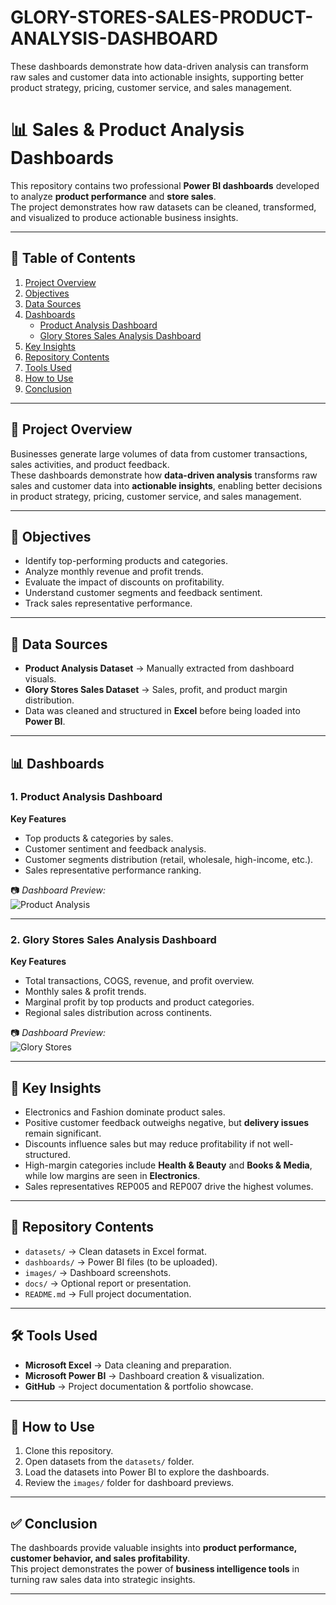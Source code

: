 # GLORY-STORES-SALES-PRODUCT-ANALYSIS-DASHBOARD

These dashboards demonstrate how data-driven analysis can transform raw sales and customer data into actionable insights, supporting better product strategy, pricing, customer service, and sales management.

# 📊 Sales & Product Analysis Dashboards

This repository contains two professional **Power BI dashboards** developed to analyze **product performance** and **store sales**.  
The project demonstrates how raw datasets can be cleaned, transformed, and visualized to produce actionable business insights.  

---

## 📑 Table of Contents
1. [Project Overview](#project-overview)
2. [Objectives](#objectives)
3. [Data Sources](#data-sources)
4. [Dashboards](#dashboards)
   - [Product Analysis Dashboard](#1-product-analysis-dashboard)
   - [Glory Stores Sales Analysis Dashboard](#2-glory-stores-sales-analysis-dashboard)
5. [Key Insights](#key-insights)
6. [Repository Contents](#repository-contents)
7. [Tools Used](#tools-used)
8. [How to Use](#how-to-use)
9. [Conclusion](#conclusion)

---

## 📌 Project Overview
Businesses generate large volumes of data from customer transactions, sales activities, and product feedback.  
These dashboards demonstrate how **data-driven analysis** transforms raw sales and customer data into **actionable insights**, enabling better decisions in product strategy, pricing, customer service, and sales management.

---

## 🎯 Objectives
- Identify top-performing products and categories.  
- Analyze monthly revenue and profit trends.  
- Evaluate the impact of discounts on profitability.  
- Understand customer segments and feedback sentiment.  
- Track sales representative performance.  

---

## 📂 Data Sources
- **Product Analysis Dataset** → Manually extracted from dashboard visuals.  
- **Glory Stores Sales Dataset** → Sales, profit, and product margin distribution.  
- Data was cleaned and structured in **Excel** before being loaded into **Power BI**.

---

## 📊 Dashboards

### 1. **Product Analysis Dashboard**
**Key Features**  
- Top products & categories by sales.  
- Customer sentiment and feedback analysis.  
- Customer segments distribution (retail, wholesale, high-income, etc.).  
- Sales representative performance ranking.  

📷 *Dashboard Preview:*  
![Product Analysis](images/Product_Analysis_Screenshot.png)

---

### 2. **Glory Stores Sales Analysis Dashboard**
**Key Features**  
- Total transactions, COGS, revenue, and profit overview.  
- Monthly sales & profit trends.  
- Marginal profit by top products and product categories.  
- Regional sales distribution across continents.  

📷 *Dashboard Preview:*  
![Glory Stores](images/Glory_Stores_Sales_Analysis_Screenshot.png)

---

## 🔑 Key Insights
- Electronics and Fashion dominate product sales.  
- Positive customer feedback outweighs negative, but **delivery issues** remain significant.  
- Discounts influence sales but may reduce profitability if not well-structured.  
- High-margin categories include **Health & Beauty** and **Books & Media**, while low margins are seen in **Electronics**.  
- Sales representatives REP005 and REP007 drive the highest volumes.  

---

## 📂 Repository Contents
- `datasets/` → Clean datasets in Excel format.  
- `dashboards/` → Power BI files (to be uploaded).  
- `images/` → Dashboard screenshots.  
- `docs/` → Optional report or presentation.  
- `README.md` → Full project documentation.  

---

## 🛠 Tools Used
- **Microsoft Excel** → Data cleaning and preparation.  
- **Microsoft Power BI** → Dashboard creation & visualization.  
- **GitHub** → Project documentation & portfolio showcase.  

---

## 🚀 How to Use
1. Clone this repository.  
2. Open datasets from the `datasets/` folder.  
3. Load the datasets into Power BI to explore the dashboards.  
4. Review the `images/` folder for dashboard previews.  

---

## ✅ Conclusion
The dashboards provide valuable insights into **product performance, customer behavior, and sales profitability**.  
This project demonstrates the power of **business intelligence tools** in turning raw sales data into strategic insights.  

---

